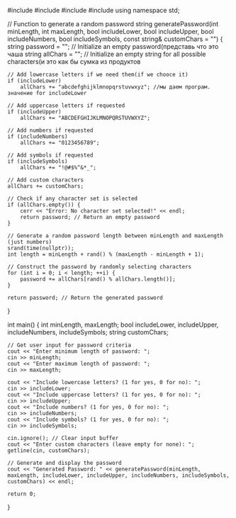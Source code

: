 #include <iostream>
#include <cstdlib> 
#include <ctime>
#include <string>
using namespace std;

// Function to generate a random password
string generatePassword(int minLength, int maxLength, bool includeLower, bool includeUpper, bool includeNumbers, bool includeSymbols, const string& customChars = "") { 
    string password = ""; // Initialize an empty password(представь что это чаша 
    string allChars = ""; // Initialize an empty string for all possible characters(и это как бы сумка из продуктов 

    // Add lowercase letters if we need them(if we chooce it)
    if (includeLower)
        allChars += "abcdefghijklmnopqrstuvwxyz"; //мы даем програм. значение for includeLower

    // Add uppercase letters if requested
    if (includeUpper)
        allChars += "ABCDEFGHIJKLMNOPQRSTUVWXYZ";

    // Add numbers if requested
    if (includeNumbers)
        allChars += "0123456789";

    // Add symbols if requested
    if (includeSymbols)
        allChars += "!@#$%^&*_";

    // Add custom characters
    allChars += customChars; 

    // Check if any character set is selected
    if (allChars.empty()) {
        cerr << "Error: No character set selected!" << endl;
        return password; // Return an empty password
    }

    // Generate a random password length between minLength and maxLength (just numbers)
    srand(time(nullptr));
    int length = minLength + rand() % (maxLength - minLength + 1);

    // Construct the password by randomly selecting characters
    for (int i = 0; i < length; ++i) {
        password += allChars[rand() % allChars.length()];
    }

    return password; // Return the generated password
}

int main() {
    int minLength, maxLength;
    bool includeLower, includeUpper, includeNumbers, includeSymbols;
    string customChars;

    // Get user input for password criteria
    cout << "Enter minimum length of password: ";
    cin >> minLength;
    cout << "Enter maximum length of password: ";
    cin >> maxLength;

    cout << "Include lowercase letters? (1 for yes, 0 for no): ";
    cin >> includeLower;
    cout << "Include uppercase letters? (1 for yes, 0 for no): ";
    cin >> includeUpper;
    cout << "Include numbers? (1 for yes, 0 for no): ";
    cin >> includeNumbers;
    cout << "Include symbols? (1 for yes, 0 for no): ";
    cin >> includeSymbols;

    cin.ignore(); // Clear input buffer
    cout << "Enter custom characters (leave empty for none): ";
    getline(cin, customChars);

    // Generate and display the password
    cout << "Generated Password: " << generatePassword(minLength, maxLength, includeLower, includeUpper, includeNumbers, includeSymbols, customChars) << endl;

    return 0;
}
